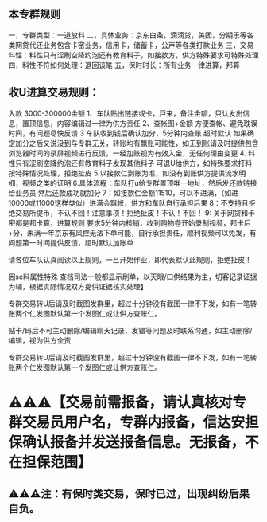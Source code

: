 ## 本专群规则

一，专群类型：一道放料
二，具体业务：京东白条，滴滴贷，美团，分期乐等各类网贷代还业务包含卡密业务，信用卡，储蓄卡，公戸等各类打款业务
三，交易料性：料性只有涩刷空降约泡还有教育料子，如接款方，供方特殊要求可特殊处理
四，料性不符如何处理：退回该笔
五，保时时长：所有业务一律进算，邦算


## 收U进算交易规则：

入款 3000-300000金额
1、车队贴出链接或卡，戸来，备注金额，只认发出信息，置顶信息，内容编辑过一律为供方责任
2、查帐图+金额  方便查帐、避免耽误时间，有问题尽快反馈
3 车队收到钱后确认加分，5分钟内查账 超时默认 如果确定加分之后又说没到与专群无关，转账均有飘账可能性，如无到账请及时提供包含浏览器时间的录屏视频进行反馈，一经加账视为有效入金，无任何理由变更
4. 料性只有涩刷空降约泡还有教育料子发现其他料子 可退U给供方，如特殊要求打料按特殊情况处理，拒绝扯皮
5.以接款仁到账为准，如没有到账供方提供流水明细，视频之类的证明
6.具体流程：车队打u给专群置顶唯一地址，然后发还款链接给业务员 然后还款成功就加分
7：如接款仁金额11510，可以不进满，（如进10000或11000这样类似）进满会飘帐，供方和车队自行承担后果
8：不支持且拒绝交易所提币，不认不回！注意事项！拒绝扯皮！不认！不回！
9: 关于网贷和卡密都是邦卡算，进算规则
要求5分钟内核销，收到购物卷开始录制视频，邦卡后+分，未满一年京东有风控无法下单可能，自行承担责任，顺利视频可以免发，有问题第一时间提供反馈，超时默认加账单

请各位车队认真阅读以上规则，一旦开始作业，即代表默认此规则，拒绝扯皮！


因se料属性特殊 查档司法一般都显示刷单，以天眼/口供结果为主，切客记录证据为辅，根据实际情况双方提供证据核实处理】

专群交易转U后请及时截图发群里，超过十分钟没有截图一律不下发，如有一笔转账两个仁发图默认第一个发图仁或让供方查账仁。

贴卡/码后不可主动删除/编辑聊天记录，发错等问题及时联系沟通，如主动删除/编辑，视为供方全责

专群交易转U后请及时截图发群里，超过十分钟没有截图一律不下发，如有一笔转账两个仁发图默认第一个发图仁或让供方查账仁。

# ⚠️⚠️⚠️【交易前需报备，请认真核对专群交易员用户名，专群内报备，信达安担保确认报备并发送报备信息。无报备，不在担保范围】

## ⚠️⚠️⚠️注：有保时类交易，保时已过，出现纠纷后果自负。
